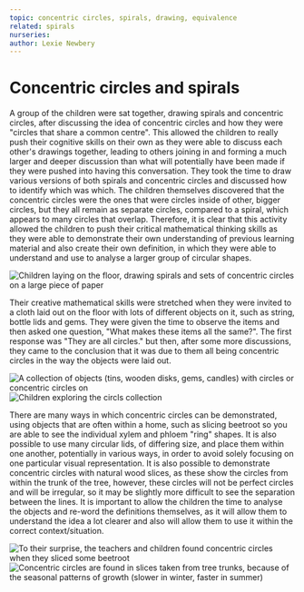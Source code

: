 ```yaml
---
topic: concentric circles, spirals, drawing, equivalence              
related: spirals    
nurseries:    
author: Lexie Newbery
---
```


# Concentric circles and spirals

A group of the children were sat together, drawing spirals and concentric circles, after discussing the idea of concentric circles and how they were "circles that share a common centre". This allowed the children to really push their cognitive skills on their own as they were able to discuss each other's drawings together, leading to others joining in and forming a much larger and deeper discussion than what will potentially have been made if they were pushed into having this conversation. They took the time to draw various versions of both spirals and concentric circles and discussed how to identify which was which. The children themselves discovered that the concentric circles were the ones that were circles inside of other, bigger circles, but they all remain as separate circles, compared to a spiral, which appears to many circles that overlap. Therefore, it is clear that this activity allowed the children to push their critical mathematical thinking skills as they were able to demonstrate their own understanding of previous learning material and also create their own definition, in which they were able to understand and use to analyse a larger group of circular shapes.   

![Children laying on the floor, drawing spirals and sets of concentric circles on a large piece of paper]({{site.baseurl}}/assets/img/spiralsandcircles.png "Children drawing spirals and concentric circles")

Their creative mathematical skills were stretched when they were invited to a cloth laid out on the floor with lots of different objects on it, such as string, bottle lids and gems. They were given the time to observe the items and then asked one question, "What makes these items all the same?". The first response was "They are all circles." but then, after some more discussions, they came to the conclusion that it was due to them all being concentric circles in the way the objects were laid out. 

![A collection of objects (tins, wooden disks, gems, candles) with circles or concentric circles on]({{site.baseurl}}/assets/img/circlesandcloth.png "A circles collection")
![Children exploring the circls collection]({{site.baseurl}}/assets/img/circlesandcloth_kids.png "Children exploring the circles collection")


There are many ways in which concentric circles can be demonstrated, using objects that are often within a home, such as slicing beetroot so you are able to see the individual xylem and phloem "ring" shapes. It is also possible to use many circular lids, of differing size, and place them within one another, potentially in various ways, in order to avoid solely focusing on one particular visual representation. It is also possible to demonstrate concentric circles with natural wood slices, as these show the circles from within the trunk of the tree, however, these circles will not be perfect circles and will be irregular, so it may be slightly more difficult to see the separation between the lines. It is important to allow the children the time to analyse the objects and re-word the definitions themselves, as it will allow them to understand the idea a lot clearer and also will allow them to use it within the correct context/situation. 

![To their surprise, the teachers and children found concentric circles when they sliced some beetroot]({{site.baseurl}}/assets/img/beetroot.png "Concentric circles in slices of beetroot")
![Concentric circles are found in slices taken from tree trunks, because of the seasonal patterns of growth (slower in winter, faster in summer)]({{site.baseurl}}/assets/img/treeslab.png "Concentric circles in a tree slab")

